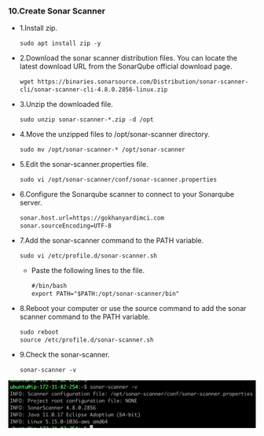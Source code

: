 ### 10.Create Sonar Scanner

- 1.Install zip.

      sudo apt install zip -y

- 2.Download the sonar scanner distribution files. You can locate the latest download URL from the SonarQube official download page.

      wget https://binaries.sonarsource.com/Distribution/sonar-scanner-cli/sonar-scanner-cli-4.8.0.2856-linux.zip

- 3.Unzip the downloaded file.

      sudo unzip sonar-scanner-*.zip -d /opt

- 4.Move the unzipped files to /opt/sonar-scanner directory.

      sudo mv /opt/sonar-scanner-* /opt/sonar-scanner

- 5.Edit the sonar-scanner.properties file.

      sudo vi /opt/sonar-scanner/conf/sonar-scanner.properties

- 6.Configure the Sonarqube scanner to connect to your Sonarqube server.

      sonar.host.url=https://gokhanyardimci.com
      sonar.sourceEncoding=UTF-8

- 7.Add the sonar-scanner command to the PATH variable.

      sudo vi /etc/profile.d/sonar-scanner.sh
    
    - Paste the following lines to the file.

          #/bin/bash
          export PATH="$PATH:/opt/sonar-scanner/bin"

- 8.Reboot your computer or use the source command to add the sonar scanner command to the PATH variable.

      sudo reboot
      source /etc/profile.d/sonar-scanner.sh

- 9.Check the sonar-scanner.

      sonar-scanner -v

![alt text](https://github.com/gokhanwell/sonarqube-installation/blob/main/sonar-scanner.png)